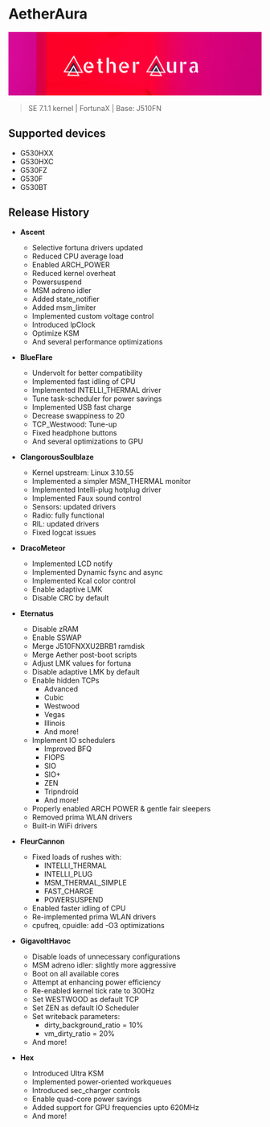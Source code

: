 # AetherAura

![AetherAura Logo](/info/banners/aetheraura.png)

> SE 7.1.1 kernel | FortunaX | Base: J510FN

## Supported devices

 - G530HXX
 - G530HXC
 - G530FZ
 - G530F
 - G530BT
 
## Release History

 - __Ascent__
     - Selective fortuna drivers updated
     - Reduced CPU average load
     - Enabled ARCH_POWER
     - Reduced kernel overheat
     - Powersuspend
     - MSM adreno idler
     - Added state_notifier
     - Added msm_limiter
     - Implemented custom voltage control
     - Introduced lpClock
     - Optimize KSM
     - And several performance optimizations
     
 - __BlueFlare__
     - Undervolt for better compatibility
     - Implemented fast idling of CPU
     - Implemented INTELLI_THERMAL driver
     - Tune task-scheduler for power savings
     - Implemented USB fast charge
     - Decrease swappiness to 20
     - TCP_Westwood: Tune-up
     - Fixed headphone buttons
     - And several optimizations to GPU
     
  - __ClangorousSoulblaze__
     - Kernel upstream: Linux 3.10.55
     - Implemented a simpler MSM_THERMAL monitor
     - Implemented Intelli-plug hotplug driver
     - Implemented Faux sound control
     - Sensors: updated drivers
     - Radio: fully functional
     - RIL: updated drivers
     - Fixed logcat issues
     
  - __DracoMeteor__
     - Implemented LCD notify
     - Implemented Dynamic fsync and async
     - Implemented Kcal color control
     - Enable adaptive LMK
     - Disable CRC by default

  - __Eternatus__
     - Disable zRAM
     - Enable SSWAP
     - Merge J510FNXXU2BRB1 ramdisk
     - Merge Aether post-boot scripts
     - Adjust LMK values for fortuna
     - Disable adaptive LMK by default
     - Enable hidden TCPs
        - Advanced
        - Cubic
        - Westwood
        - Vegas
        - Illinois
        - And more!
     - Implement IO schedulers
        - Improved BFQ
        - FIOPS
        - SIO
        - SIO+
        - ZEN
        - Tripndroid
        - And more!
     - Properly enabled ARCH POWER & gentle fair sleepers
     - Removed prima WLAN drivers
     - Built-in WiFi drivers
     
  - __FleurCannon__
     - Fixed loads of rushes with:
        - INTELLI_THERMAL
        - INTELLI_PLUG
        - MSM_THERMAL_SIMPLE
        - FAST_CHARGE
        - POWERSUSPEND
     - Enabled faster idling of CPU
     - Re-implemented prima WLAN drivers
     - cpufreq, cpuidle: add -O3 optimizations
     
  - __GigavoltHavoc__
     - Disable loads of unnecessary configurations
     - MSM adreno idler: slightly more aggressive
     - Boot on all available cores
     - Attempt at enhancing power efficiency
     - Re-enabled kernel tick rate to 300Hz
     - Set WESTWOOD as default TCP
     - Set ZEN as default IO Scheduler
     - Set writeback parameters:
         - dirty_background_ratio = 10% 
         - vm_dirty_ratio = 20%
     - And more!
     
  - __Hex__
     - Introduced Ultra KSM
	 - Implemented power-oriented workqueues
	 - Introduced sec_charger controls
	 - Enable quad-core power savings
	 - Added support for GPU frequencies upto 620MHz
     - And more!
     

